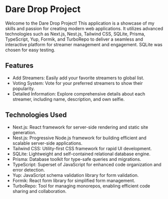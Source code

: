 # Dare Drop Project

Welcome to the Dare Drop Project! This application is a showcase of my skills and passion for creating modern web applications. It utilizes advanced technologies such as Next.js, Nest.js, Tailwind CSS, SQLite, Prisma, TypeScript, Yup, Formik, and TurboRepo to deliver a seamless and interactive platform for streamer management and engagement. SQLite was chosen for easy testing.

## Features

- Add Streamers: Easily add your favorite streamers to global list.
- Voting System: Vote for your preferred streamers to show their popularity.
- Detailed Information: Explore comprehensive details about each streamer, including name, description, and own selfie.

## Technologies Used

- Next.js: React framework for server-side rendering and static site generation.
- Nest.js: Progressive Node.js framework for building efficient and scalable server-side applications.
- Tailwind CSS: Utility-first CSS framework for rapid UI development.
- SQLite: Lightweight and self-contained relational database engine.
- Prisma: Database toolkit for type-safe queries and migrations.
- TypeScript: Superset of JavaScript for enhanced code organization and error detection.
- Yup: JavaScript schema validation library for form validation.
- Formik: React form library for simplified form management.
- TurboRepo: Tool for managing monorepos, enabling efficient code sharing and collaboration.
